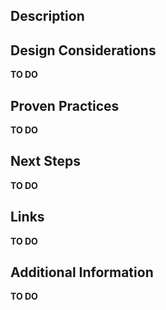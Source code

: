 ## Description 

<text> 



  

## Design Considerations 

 **TO DO**

## Proven Practices 

**TO DO** 

## Next Steps 

**TO DO**

## Links 

**TO DO**


## Additional Information 

**TO DO**

